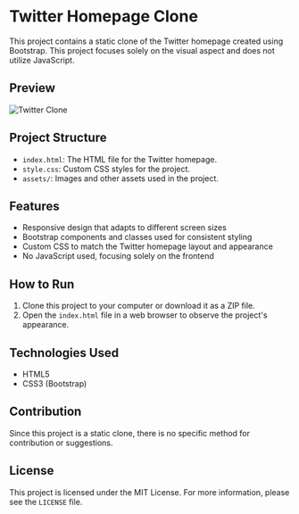 # Twitter Homepage Clone

This project contains a static clone of the Twitter homepage created using Bootstrap. This project focuses solely on the visual aspect and does not utilize JavaScript.

## Preview

![Twitter Clone](https://cdn.discordapp.com/attachments/873964341379096596/1125829028264288296/image.png)

## Project Structure

- `index.html`: The HTML file for the Twitter homepage.
- `style.css`: Custom CSS styles for the project.
- `assets/`: Images and other assets used in the project.

## Features

- Responsive design that adapts to different screen sizes
- Bootstrap components and classes used for consistent styling
- Custom CSS to match the Twitter homepage layout and appearance
- No JavaScript used, focusing solely on the frontend

## How to Run

1. Clone this project to your computer or download it as a ZIP file.
2. Open the `index.html` file in a web browser to observe the project's appearance.

## Technologies Used

- HTML5
- CSS3 (Bootstrap)

## Contribution

Since this project is a static clone, there is no specific method for contribution or suggestions.

## License

This project is licensed under the MIT License. For more information, please see the `LICENSE` file.

